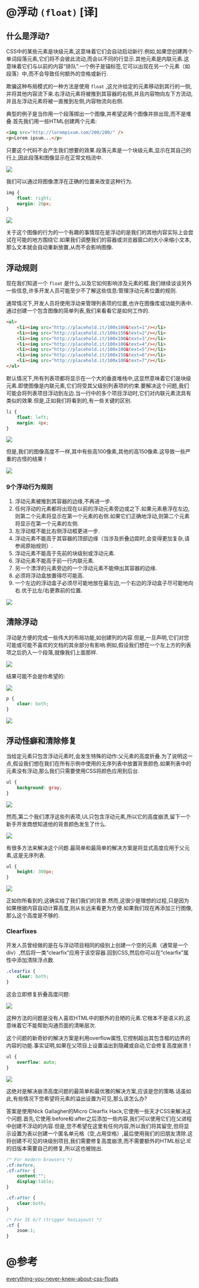 # @浮动 `(float)` [译]

## 什么是浮动?

CSS中的某些元素是块级元素,这意味着它们会自动启动新行.例如,如果您创建两个单词段落元素,它们将不会彼此流动,而会以不同的行显示.其他元素是内联元素.这意味着它们与以前的内容“排队”.一个例子是锚标签,它可以出现在另一个元素（如段落）中,而不会导致任何额外的空格或新行.

欺骗这种布局模式的一种方法是使用 `float` ,这允许给定的元素移动到其行的一侧,并将其他内容流下来.右浮动元素将被推到其容器的右侧,并且内容物向左下方流动,并且左浮动元素将被一直推到左侧,内容物流向右侧.

典型的例子是当你用一个段落掷出一个图像,并希望这两个图像并排出现,而不是堆叠.首先我们用一些HTML创建两个元素:
```html
<img src="http://lorempixum.com/200/200/" />
<p>Lorem ipsum...</p>
```

只要这个代码不会产生我们想要的效果.段落元素是一个块级元素,显示在其自己的行上,因此段落和图像显示在正常文档流中.

![](http://designshack.co.uk/wp-content/uploads/cssfloats101-3.jpg)

我们可以通过将图像漂浮在正确的位置来改变这种行为.

```css
img {
    float: right;
    margin: 20px;
}
```
![](http://designshack.co.uk/wp-content/uploads/cssfloats101-1.jpg)

关于这个图像的行为的一个有趣的事情现在是浮动的是我们的其他内容实际上会尝试在可能的地方围绕它.如果我们调整我们的容器或浏览器窗口的大小来缩小文本,那么文本就会自动重新放置,从而不会影响图像.

## 浮动规则

现在我们知道一个 `float` 是什么,以及它如何影响涉及元素的框.我们继续谈谈另外一些信息,许多开发人员可能至少不了解这些信息:管理浮动元素位置的规则.

通常情况下,开发人员将使用浮动来管理列表项的位置,也许在图像库或功能列表中.通过创建一个包含图像的简单列表,我们来看看它是如何工作的.

```html
<ul>
    <li><img src="http://placehold.it/100x100&text=1"/></li>
    <li><img src="http://placehold.it/100x150&text=2"/></li>
    <li><img src="http://placehold.it/100x100&text=3"/></li>
    <li><img src="http://placehold.it/100x100&text=4"/></li>
    <li><img src="http://placehold.it/100x100&text=5"/></li>
    <li><img src="http://placehold.it/100x150&text=6"/></li>
    <li><img src="http://placehold.it/100x100&text=7"/></li>
</ul>
```

默认情况下,所有列表项都将显示在一个大的垂直堆栈中,这显然意味着它们是块级元素.即使图像是内联元素,它们将受其父级别列表项的约束.要解决这个问题,我们可能会将列表项目浮动到左边.当一行中的多个项目浮动时,它们对内联元素流具有类似的效果.但是,正如我们将看到的,有一些关键的区别.

```css
li {
    float: left;
    margin: 4px;
}
```
![](http://designshack.co.uk/wp-content/uploads/cssfloats101-7.jpg)

但是,我们的图像高度不一样,其中有些高100像素,其他的高150像素.这导致一些严重的古怪的结果！

![](http://designshack.co.uk/wp-content/uploads/cssfloats101-8.jpg)

### 9个浮动行为规则

1. 浮动元素被推到其容器的边缘,不再进一步.
2. 任何浮动的元素都将出现在以前的浮动元素旁边或之下.如果元素悬浮在左边,则第二个元素将显示在第一个元素的右侧.如果它们正确地浮动,则第二个元素将显示在第一个元素的左侧.
3. 左浮动框不能比右侧浮动框更进一步.
4. 浮动元素不能高于其容器的顶部边缘（当涉及折叠边距时,会变得更加复杂,请参阅原始规则）.
5. 浮动元素不能高于先前的块级别或浮动元素.
6. 浮动元素不能高于前一行内联元素.
7. 另一个漂浮的元素旁边的一个浮动元素不能伸出其容器的边缘.
8. 必须将浮动盒放置得尽可能高.
9. 一个左边的浮动盒子必须尽可能地放在最左边,一个右边的浮动盒子尽可能地向右.优于比左/右更靠前的位置.

![](http://designshack.co.uk/wp-content/uploads/cssfloats101-11.jpg)

## 清除浮动

浮动是方便的完成一些伟大的布局功能,如创建列的内容.但是,一旦声明,它们对您可能或可能不喜欢的文档的其余部分有影响.例如,假设我们想在一个左上方的列表项之后扔入一个段落,就像我们上面那样.

![](http://designshack.co.uk/wp-content/uploads/cssfloats101-13.jpg)

结果可能不会是你希望的:

![](http://designshack.co.uk/wp-content/uploads/cssfloats101-14.jpg)

```css
p {
    clear: both;
}
```

![](http://designshack.co.uk/wp-content/uploads/cssfloats101-15.jpg)

## 浮动怪癖和清除修复

当给定元素只包含浮动元素时,会发生特殊的动作:父元素的高度折叠.为了说明这一点,假设我们想在我们在所有示例中使用的无序列表中放置背景颜色.如果列表中的元素没有浮动,那么我们只需要使用CSS将颜色应用到后台.

```css
ul {
    background: gray;
}
```
![](http://designshack.co.uk/wp-content/uploads/cssfloats101-18.jpg)

然而,第二个我们漂浮这些列表项,UL只包含浮动元素,所以它的高度崩溃,留下一个新手开发商想知道他的背景颜色发生了什么.

![](http://designshack.co.uk/wp-content/uploads/cssfloats101-13.jpg)

有很多方法来解决这个问题.最简单和最简单的解决方案是将显式高度应用于父元素,这是无序列表.
```css
ul {
    height: 300px;
}
```
![](http://designshack.co.uk/wp-content/uploads/cssfloats101-19.jpg)

正如你所看到的,这确实给了我们我们的背景.然而,这很少是理想的过程,只是因为如果根据内容自动计算高度,则从长远来看更为方便.如果我们现在再添加三行图像,那么这个高度是不够的.

### Clearfixes

开发人员曾经做的是在与浮动项目相同的级别上创建一个空的元素（通常是一个div）,然后将一类“clearfix”应用于该空容器.回到CSS,然后你可以在“clearfix”属性中添加清除浮点数.

```css
.clearfix {
    clear: both;
}
```
这会立即修复折叠高度问题:

![](http://designshack.co.uk/wp-content/uploads/cssfloats101-20.jpg)

这种方法的问题是没有人喜欢HTML中的额外的丑陋的元素.它根本不是语义的,这意味着它不能帮助沟通页面的清晰层次.

这个问题的新奇妙的解决方案是利用overflow属性,它控制超出其包含框的边界的内容的功能.事实证明,如果在父项目上设置溢出到隐藏或自动,它会修复高度崩溃！

```css
ul {
    overflow: auto;
}
```
![](http://designshack.co.uk/wp-content/uploads/cssfloats101-20.jpg)

这绝对是解决崩溃高度问题的最简单和最优雅的解决方案,应该是您的策略.话虽如此,有些情况下您希望将元素的溢出设置为可见,那么该怎么办?

答案是使用Nick Gallagher的Micro Clearfix Hack,它使用一些天才CSS来解决这个问题.首先,它使用:before和:after之后添加一些内容,我们可以使用它们在父进程中创建不浮动的内容.但是,您不希望在这里有任何内容,所以我们将其留空,但将显示设置为表以创建一个匿名单元格（空,占用空格）,最后使用我们的旧朋友清除.这将创建不可见的块级别项目,我们需要修复高度崩溃,而不需要额外的HTML标记.IE的旧版本需要自己的修复,所以这也被抛出.

```css
/* For modern browsers */
.cf:before,
.cf:after {
    content:"";
    display:table;
}

.cf:after {
    clear:both;
}

/* For IE 6/7 (trigger hasLayout) */
.cf {
    zoom:1;
}
```

# @参考

[everything-you-never-knew-about-css-floats](https://designshack.net/articles/css/everything-you-never-knew-about-css-floats/)
